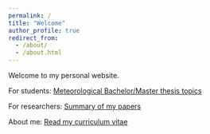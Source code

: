 ```yaml
---
permalink: /
title: "Welcome"
author_profile: true
redirect_from: 
  - /about/
  - /about.html
---
```


Welcome to my personal website.

For students: [Meteorological Bachelor/Master thesis topics](https://lkugler.github.io/teaching)

For researchers: [Summary of my papers](https://lkugler.github.io/blog)

About me: [Read my curriculum vitae](https://lkugler.github.io/cv)
